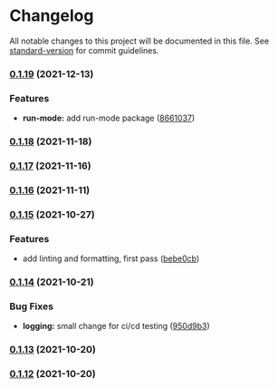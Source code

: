 # Changelog

All notable changes to this project will be documented in this file. See [standard-version](https://github.com/conventional-changelog/standard-version) for commit guidelines.

### [0.1.19](https://github.com/carbon-design-system/carbon-platform/compare/@carbon-platform/logging@0.1.18...@carbon-platform/logging@0.1.19) (2021-12-13)


### Features

* **run-mode:** add run-mode package ([8661037](https://github.com/carbon-design-system/carbon-platform/commit/86610370d6637a40ed76b72f1c54749568f62093))

### [0.1.18](https://github.com/carbon-design-system/carbon-platform/compare/@carbon-platform/logging@0.1.17...@carbon-platform/logging@0.1.18) (2021-11-18)

### [0.1.17](https://github.com/carbon-design-system/carbon-platform/compare/@carbon-platform/logging@0.1.16...@carbon-platform/logging@0.1.17) (2021-11-16)

### [0.1.16](https://github.com/carbon-design-system/carbon-platform/compare/@carbon-platform/logging@0.1.15...@carbon-platform/logging@0.1.16) (2021-11-11)

### [0.1.15](https://github.com/carbon-design-system/carbon-platform/compare/@carbon-platform/logging@0.1.14...@carbon-platform/logging@0.1.15) (2021-10-27)


### Features

* add linting and formatting, first pass ([bebe0cb](https://github.com/carbon-design-system/carbon-platform/commit/bebe0cba38d179fe7f9697f6ea56e1c42c8def16))

### [0.1.14](https://github.com/carbon-design-system/carbon-platform/compare/@carbon-platform/logging@0.1.13...@carbon-platform/logging@0.1.14) (2021-10-21)


### Bug Fixes

* **logging:** small change for ci/cd testing ([950d9b3](https://github.com/carbon-design-system/carbon-platform/commit/950d9b3046a085a988ac57793f82da1026d3f491))

### [0.1.13](https://github.com/carbon-design-system/carbon-platform/compare/@carbon-platform/logging@0.1.12...@carbon-platform/logging@0.1.13) (2021-10-20)

### [0.1.12](https://github.com/carbon-design-system/carbon-platform/compare/@carbon-platform/logging@0.2.0...@carbon-platform/logging@0.1.12) (2021-10-20)
